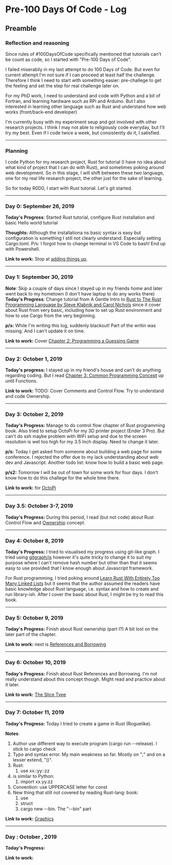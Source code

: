 # Pre-100 Days Of Code - Log

## Preamble
### Reflection and reasoning

Since rules of #100DaysOfCode specifically mentioned that tutorials can't be count as code, so I started with "Pre-100 Days of Code".

I failed miserabily in my last attempt to do 100 Days of Code. But even for current attempt I'm not sure if I can proceed at least half the challenge. Therefore I think I need to start with something easier: pre-challege to get the feeling and set the step for real challenge later on.

For my PhD work, I need to understand and code with Python and a bit of Fortran, and learning hardware such as RPi and Arduino. But I also interested in learning other language such as Rust and understand how web works (front/back-end developer)

I'm currently busy with my experiment seup and got involved with other research projects. I think I may not able to religiously code everyday, but I'll try my best. Even if I code twice a week, but consistently do it, I satisfied.

---

### Planning
I code Python for my research project, Rust for tutorial (I have no idea about what kind of project that I can do with Rust), and sometimes poking around web development. So in this stage, I will shift between these two language, one for my real life research project, the other just for the sake of learning.

So for today R0D0, I start with Rust tutorial. Let's git started.

---

### Day 0: September 26, 2019

**Today's Progress**: Started Rust tutorial, configure Rust installation and basic Hello world tutorial

**Thoughts:** Although the installationa ns basic syntax is easy but configuration is something I still not clearly understand. Especially setting Cargo.toml.
P/s: I forgot how to change terminal in VS Code to bash! End up with Powershell.

**Link to work:** Stop at  [adding things up](http://stevedonovan.github.io/rust-gentle-intro/1-basics.html#adding-things-up).

---
### Day 1: September 30, 2019

**Note**: Skip a couple of days since I stayed up in my friends home and later went back to my hometown (I don't have laptop to do any works there)
**Today's Progress**: Change tutorial from A Gentle Intro to [Rust to The Rust Programming Language by Steve Klabnik and Carol Nichols](https://doc.rust-lang.org/book/index.html#the-rust-programming-language) since it cover about Rust from very basic, including how to set up Rust environment and how to use Cargo from the very beginning.

**p/s:** While I'm writing this log, suddenly blackout! Part of the writin was missing. And I can't update it on time.

**Link to work:** Cover [Chapter 2: Programming a Guessing Game](https://www.simonpbriggs.co.uk/rust.pdf)

---
### Day 2: October 1, 2019

**Today's progress:** I stayed up in my friend's house and can't do anything regarding coding. But I read [Chapter 3: Common Programming Concept](https://www.simonpbriggs.co.uk/rust.pdf) up until Functions.

**Link to work:** TODO: Cover Comments and Control Flow. Try to understand and code Ownership.

---
### Day 3: October 2, 2019

**Today's Progress:** Manage to do control flow chapter of Rust programming book. Also tried to setup OctoPi for my 3D printer project (Ender 3 Pro). But can't do ssh maybe problem with WiFi setup and due to the screen resolution is wet too high for my 3.5 Inch display. Need to change it later.

**p/s:** Today I get asked from someone about building a web page for some conference. I rejected the offer due to my lack understanding about web dev and Javascript. Another todo list: know how to build a basic web page.

**p/s2:** Tomorrow I will be out of town for some work for four days. I don't know how to do this challege for the whole time there.

**Link to work:** for [OctoPi](https://octoprint.org/download/)


---
### Day 3.5: October 3-7, 2019

**Today's Progress:** During this period, I read (but not code) about Rust Control Flow and [Ownership](https://doc.rust-lang.org/book/ch04-00-understanding-ownership.html) concept.

---
### Day 4: October 8, 2019

**Today's Progress:** I tried to visualised my progress using git-like graph. I tried using [gitgraph/js](https://gitgraphjs.com/#0) however it's quite tricky to change it to suit my purpose where I can't remove hash number but other than that it seems easy to use provided that I know enough about Javascript framework.

For Rust programming, I tried poking around [Learn Rust With Entirely Too Many Linked Lists](https://rust-unofficial.github.io/too-many-lists/index.html) but it seems that the author assumed the readers have basic knowledge about Rust language, i.e. syntax and how to create and run library-ish. After I cover the basic about Rust, I might be try to read this book.

---
### Day 5: October 9, 2019

**Today's Progress:** Finish about Rust ownership (part I?)
A bit lost on the later part of the chapter.

**Link to work:** next is [References and Borrowing](https://doc.rust-lang.org/book/ch04-02-references-and-borrowing.html)

---
### Day 6: October 10, 2019

**Today's Progress:** Finish about Rust References and Borrowing. I'm not really  understand about this concept though. Might read and practice about it later.

**Link to work:** [The Slice Type](https://doc.rust-lang.org/book/ch04-03-slices.html)



---
### Day 7: October 11, 2019

**Today's Progress:** Today I tried to create a game in Rust (Roguelike).
 
__Notes__:
1. Author use different way to execute program (cargo run --release). I stick to cargo check
2. Typo and syntax error. My main weakness so far. Mostly on ";" and on a lesser extend, "()".
3. Rust: 
   1. use xx::yy::zz
4. is similar to Python:
   1. import xx.yy.zz
5. Convention: use UPPERCASE letter for const
6. New thing that still not covered by reading Rust-lang: book:
   1. use
   2. struct
   3. cargo new --bin. The "--bin" part

**Link to work:** [Graphics](https://tomassedovic.github.io/roguelike-tutorial/part-1-graphics.html)


---
### Day : October , 2019

**Today's Progress:**

**Link to work:**
